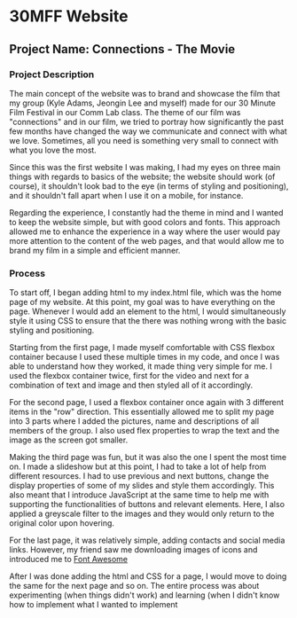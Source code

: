 # 30MFF Website
## Project Name: Connections - The Movie
### Project Description
The main concept of the website was to brand and showcase the film that my group (Kyle Adams, Jeongin Lee and myself) made for our 30 Minute Film Festival in our Comm Lab class. The theme of our film was "connections" and in our film, we tried to portray how significantly the past few months have changed the way we communicate and connect with what we love. Sometimes, all you need is something very small to connect with what you love the most.  
  
Since this was the first website I was making, I had my eyes on three main things with regards to basics of the website; the website should work (of course), it shouldn't look bad to the eye (in terms of styling and positioning), and it shouldn't fall apart when I use it on a mobile, for instance.  
  
Regarding the experience, I constantly had the theme in mind and I wanted to keep the website simple, but with good colors and fonts. This approach allowed me to enhance the experience in a way where the user would pay more attention to the content of the web pages, and that would allow me to brand my film in a simple and efficient manner.  
  
### Process
To start off, I began adding html to my index.html file, which was the home page of my website. At this point, my goal was to have everything on the page. Whenever I would add an element to the html, I would simultaneously style it using CSS to ensure that the there was nothing wrong with the basic styling and positioning.  
  
Starting from the first page, I made myself comfortable with CSS flexbox container because I used these multiple times in my code, and once I was able to understand how they worked, it made thing very simple for me. I used the flexbox container twice, first for the video and next for a combination of text and image and then styled all of it accordingly.  
  
For the second page, I used a flexbox container once again with 3 different items in the "row" direction. This essentially allowed me to split my page into 3 parts where I added the pictures, name and descriptions of all members of the group. I also used flex properties to wrap the text and the image as the screen got smaller.  
  
Making the third page was fun, but it was also the one I spent the most time on. I made a slideshow but at this point, I had to take a lot of help from different resources. I had to use previous and next buttons, change the display properties of some of my slides and style them accordingly. This also meant that I introduce JavaScript at the same time to help me with supporting the functionalities of buttons and relevant elements. Here, I also applied a greyscale filter to the images and they would only return to the original color upon hovering.  
  
For the last page, it was relatively simple, adding contacts and social media links. However, my friend saw me downloading images of icons and introduced me to [Font Awesome](https://fontawesome.com/)
  

After I was done adding the html and CSS for a page, I would move to doing the same for the next page and so on. The entire process was about experimenting (when things didn't work) and learning (when I didn't know how to implement what I wanted to implement 
